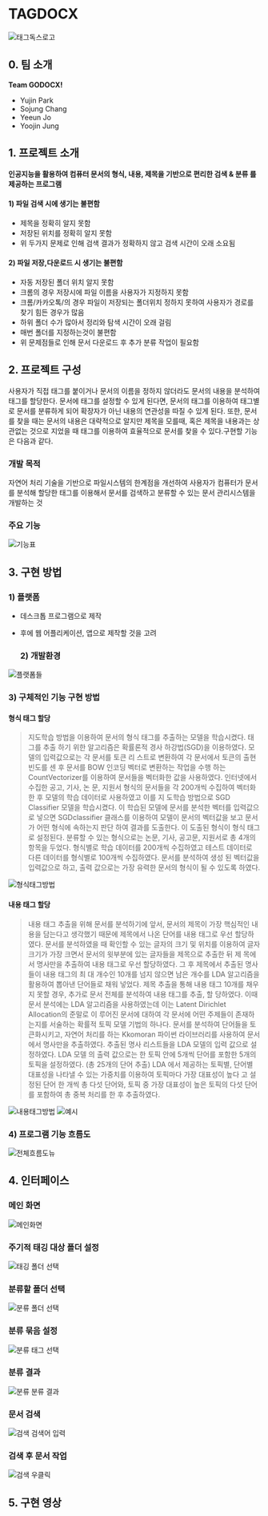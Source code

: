 # TAGDOCX
![태그독스로고](https://user-images.githubusercontent.com/29905149/83727296-cbe41000-a67f-11ea-954d-1382433f29a3.png)


## 0. 팀 소개
**Team GODOCX!**
- Yujin Park
- Sojung Chang
- Yeeun Jo
- Yoojin Jung


## 1. 프로젝트 소개

**인공지능을 활용하여 컴퓨터 문서의 형식, 내용, 제목을 기반으로 
편리한 검색 & 분류 를 제공하는 프로그램**

#### 1) 파일 검색 시에 생기는 불편함
  - 제목을 정확히 알지 못함
  - 저장된 위치를 정확히 알지 못함
  - 위 두가지 문제로 인해 검색 결과가 정확하지 않고 검색 시간이 오래 소요됨
  
#### 2) 파일 저장,다운로드 시 생기는 불편함 
  - 자동 저장된 폴더 위치 알지 못함
  - 크롬의 경우 저장시에 파일 이름을 사용자가 지정하지 못함
  - 크롬/카카오톡/의 경우 파일이 저장되는 폴더위치 정하지 못하여 사용자가 경로를 찾기 힘든 경우가 많음
  - 하위 폴더 수가 많아서 정리와 탐색 시간이 오래 걸림
  - 매번 폴더를 지정하는것이 불편함
  - 위 문제점들로 인해 문서 다운로드 후 추가 분류 작업이 필요함
  
## 2. 프로젝트 구성
  사용자가 직접 태그를 붙이거나 문서의 이름을 정하지 않더라도 문서의 내용을 분석하여 태그를 할당한다. 문서에 태그를 설정할 수 있게 된다면, 문서의 태그를 이용하여 태그별로 문서를 분류하게 되어 확장자가 아닌 내용의 연관성을 따질 수 있게 된다. 또한, 문서를 찾을 때는 문서의 내용은 대략적으로 알지만 제목을 모를때, 혹은 제목을 내용과는 상관없는 것으로 지었을 때 태그를 이용하여 효율적으로 문서를 찾을 수 있다.구현할 기능은 다음과 같다.
  
### 개발 목적
자연어 처리 기술을 기반으로 파일시스템의 한계점을 개선하여 사용자가 컴퓨터가 문서를 분석해 할당한 태그를 이용해서 
문서를 검색하고 분류할 수 있는 문서 관리시스템을 개발하는 것

### 주요 기능
![기능표](https://user-images.githubusercontent.com/29905149/83729001-02bb2580-a682-11ea-9ad2-3ee75515a206.png)  
    
    
## 3. 구현 방법

  ### 1) 플랫폼
- 데스크톱 프로그램으로 제작
- 후에 웹 어플리케이션, 앱으로 제작할 것을 고려

  ### 2) 개발환경
![플랫폼들](https://user-images.githubusercontent.com/29905149/83729137-339b5a80-a682-11ea-960c-ca48abd75dd8.png)

  ### 3) 구체적인 기능 구현 방법
  
  #### 형식 태그 할당
  > 지도학습 방법을 이용하여 문서의 형식 태그를 추출하는 모델을 학습시켰다. 태그를 추출
하기 위한 알고리즘은 확률론적 경사 하강법(SGD)을 이용하였다. 모델의 입력값으로는 각 문서를 토큰 리
스트로 변환하여 각 문서에서 토큰의 출현 빈도를 센 후 문서를 BOW 인코딩 벡터로 변환하는 작업을 수행
하는 CountVectorizer를 이용하여 문서들을 벡터화한 값을 사용하였다. 인터넷에서 수집한 공고, 기사, 논
문, 지원서 형식의 문서들을 각 200개씩 수집하여 벡터화한 후 모델의 학습 데이터로 사용하였고 이를 지
도학습 방법으로 SGD Classifier 모델을 학습시켰다. 이 학습된 모델에 문서를 분석한 벡터를 입력값으로
넣으면 SGDclassifier 클래스를 이용하여 모델이 문서의 벡터값을 보고 문서가 어떤 형식에 속하는지 판단
하여 결과를 도출한다. 이 도출된 형식이 형식 태그로 설정된다.
분류할 수 있는 형식으로는 논문, 기사, 공고문, 지원서로 총 4개의 항목을 두었다. 형식별로 학습 데이터를
200개씩 수집하였고 테스트 데이터로 다른 데이터를 형식별로 100개씩 수집하였다. 문서를 분석하여 생성
된 벡터값을 입력값으로 하고, 출력 값으로는 가장 유력한 문서의 형식이 될 수 있도록 하였다.
  
  ![형식태그방법](https://user-images.githubusercontent.com/29905149/83731598-c4276a00-a685-11ea-863b-5eb5d2e71bb5.png)
  
  #### 내용 태그 할당
  > 내용 태그 추출을 위해 문서를 분석하기에 앞서, 문서의 제목이 가장 핵심적인 내용을 담는다고 생각했기
때문에 제목에서 나온 단어를 내용 태그로 우선 할당하였다. 문서를 분석하였을 때 확인할 수 있는 글자의
크기 및 위치를 이용하여 글자 크기가 가장 크면서 문서의 윗부분에 있는 글자들을 제목으로 추출한 뒤 제
목에서 명사만을 추출하여 내용 태그로 우선 할당하였다. 그 후 제목에서 추출된 명사들이 내용 태그의 최
대 개수인 10개를 넘지 않으면 남은 개수를 LDA 알고리즘을 활용하여 뽑아낸 단어들로 채워 넣었다.
제목 추출을 통해 내용 태그 10개를 채우지 못할 경우, 추가로 문서 전체를 분석하여 내용 태그를 추출, 할
당하였다. 이때 문서 분석에는 LDA 알고리즘을 사용하였는데 이는 Latent Dirichlet Allocation의 준말로 이
루어진 문서에 대하여 각 문서에 어떤 주제들이 존재하는지를 서술하는 확률적 토픽 모델 기법의 하나다.
문서를 분석하여 단어들을 토큰화시키고, 자연어 처리를 하는 Kkomoran 파이썬 라이브러리를 사용하여
문서에서 명사만을 추출하였다. 추출된 명사 리스트들을 LDA 모델의 입력 값으로 설정하였다. LDA 모델
의 출력 값으로는 한 토픽 안에 5개씩 단어를 포함한 5개의 토픽을 설정하였다. (총 25개의 단어 추출) LDA
에서 제공하는 토픽별, 단어별 대표성을 나타낼 수 있는 가중치를 이용하여 토픽마다 가장 대표성이 높다
고 설정된 단어 한 개씩 총 다섯 단어와, 토픽 중 가장 대표성이 높은 토픽의 다섯 단어를 포함하여 총 중복
처리를 한 후 추출하였다.

![내용태그방법](https://user-images.githubusercontent.com/29905149/83731601-c5589700-a685-11ea-8052-43179efe0033.png)
![예시](https://user-images.githubusercontent.com/29905149/83731617-cdb0d200-a685-11ea-9260-4786d4447e1d.png)


  ### 4) 프로그램 기능 흐름도
![전체흐름도뉴](https://user-images.githubusercontent.com/29905149/83730938-bae9cd80-a684-11ea-8528-585d347d2f42.png)


## 4. 인터페이스

### 메인 화면
![메인화면](https://user-images.githubusercontent.com/29905149/83731115-ea98d580-a684-11ea-9b00-5ea0652c1276.jpg)
### 주기적 태깅 대상 폴더 설정
![태깅  폴더 선택](https://user-images.githubusercontent.com/29905149/83731043-d9e85f80-a684-11ea-81d9-4946709ba406.JPG)
### 분류할 폴더 선택
![분류  폴더 선택](https://user-images.githubusercontent.com/29905149/83731040-d94fc900-a684-11ea-8fe5-674b4c13a491.JPG)
### 분류 묶음 설정
![분류  태그 선택](https://user-images.githubusercontent.com/29905149/83731038-d94fc900-a684-11ea-95cf-884d07605bd3.JPG)
### 분류 결과
![분류  분류 결과](https://user-images.githubusercontent.com/29905149/83731036-d8b73280-a684-11ea-93e0-11081b03dada.JPG)
### 문서 검색
![검색  검색어 입력](https://user-images.githubusercontent.com/29905149/83731029-d6ed6f00-a684-11ea-91e3-ddb4413565cf.JPG)
### 검색 후 문서 작업
![검색  우클릭](https://user-images.githubusercontent.com/29905149/83731030-d81e9c00-a684-11ea-920b-676e0d26f155.JPG)
  



  
## 5. 구현 영상










